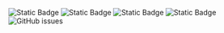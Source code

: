 ![Static Badge](https://img.shields.io/badge/blacklists-60-000000) ![Static Badge](https://img.shields.io/badge/blacklisted-2944642-cc0000) ![Static Badge](https://img.shields.io/badge/whitelisted-2242-00CC00) ![Static Badge](https://img.shields.io/badge/streaming_blacklist-28106-000000) ![GitHub issues](https://img.shields.io/github/issues/fabriziosalmi/blacklists)
